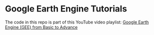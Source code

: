 # Google Earth Engine Tutorials

The code in this repo is part of this YouTube video playlist: [Google Earth Engine (GEE) from Basic to Advance](https://youtube.com/playlist?list=PLyWyQBSWLw1ML83DhM21tJxfUUfQk_uGY&si=6GEP37LbNQYZJZsU)
